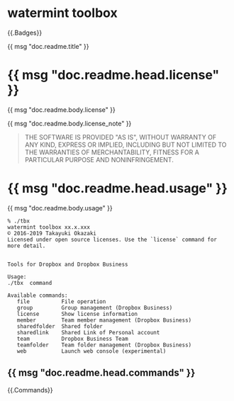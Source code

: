# watermint toolbox
{{.Badges}}

{{ msg "doc.readme.title" }}

# {{ msg "doc.readme.head.license" }}

{{ msg "doc.readme.body.license" }}

{{ msg "doc.readme.body.license_note" }}

> THE SOFTWARE IS PROVIDED "AS IS", WITHOUT WARRANTY OF ANY KIND, EXPRESS OR
IMPLIED, INCLUDING BUT NOT LIMITED TO THE WARRANTIES OF MERCHANTABILITY,
FITNESS FOR A PARTICULAR PURPOSE AND NONINFRINGEMENT.

# {{ msg "doc.readme.head.usage" }}

{{ msg "doc.readme.body.usage" }}

```
% ./tbx
watermint toolbox xx.x.xxx
© 2016-2019 Takayuki Okazaki
Licensed under open source licenses. Use the `license` command for more detail.


Tools for Dropbox and Dropbox Business

Usage:
./tbx  command

Available commands:
   file          File operation
   group         Group management (Dropbox Business)
   license       Show license information
   member        Team member management (Dropbox Business)
   sharedfolder  Shared folder
   sharedlink    Shared Link of Personal account
   team          Dropbox Business Team
   teamfolder    Team folder management (Dropbox Business)
   web           Launch web console (experimental)
```

## {{ msg "doc.readme.head.commands" }}

{{.Commands}}
